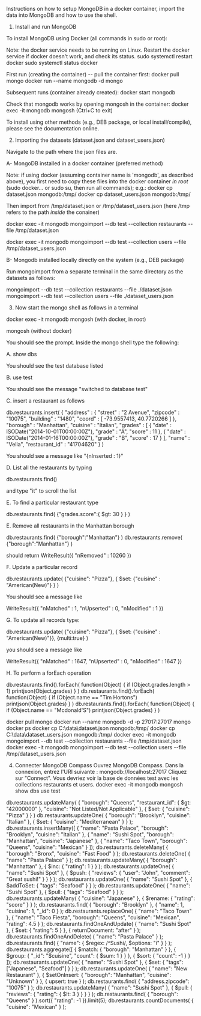 Instructions on how to setup MongoDB in a docker container, import the data into MongoDB and how to use the shell.

1. Install and run MongoDB

To install MongoDB using Docker (all commands in sudo or root):

Note: the docker service needs to be running on Linux.
Restart the docker service if docker doesn't work, and check its status.
sudo systemctl restart docker
sudo systemctl status docker

First run (creating the container) -- pull the container first:
docker pull mongo
docker run --name mongodb -d mongo

Subsequent runs (container already created):
docker start mongodb

Check that mongodb works by opening mongosh in the container:
docker exec -it mongodb mongosh
(Ctrl+C to exit)

To install using other methods (e.g., DEB package, or local install/compile), please see the documentation online.

2. Importing the datasets (dataset.json and dataset_users.json)

Navigate to the path where the json files are.

A- MongoDB installed in a docker container (preferred method)

Note: if using docker (assuming container name is 'mongodb', as described above), you first need to copy these files into the docker container *in root* (sudo docker... or sudo su, then run all commands); e.g.:
docker cp dataset.json mongodb:/tmp/
docker cp dataset_users.json mongodb:/tmp/

Then import from /tmp/dataset.json or /tmp/dataset_users.json (here /tmp refers to the path *inside* the conainer)

docker exec -it mongodb mongoimport --db test --collection restaurants --file /tmp/dataset.json

docker exec -it mongodb mongoimport --db test --collection users --file /tmp/dataset_users.json

B- Mongodb installed locally directly on the system (e.g., DEB package)

Run mongoimport from a separate terminal in the same directory as the datasets as follows:

mongoimport --db test --collection restaurants --file ./dataset.json
mongoimport --db test --collection users --file ./dataset_users.json

3. Now start the mongo shell as follows in a terminal

docker exec -it mongodb mongosh
(with docker, in root)

mongosh
(without docker)

You should see the prompt. Inside the mongo shell type the following:

A. show dbs

You should see the test database listed

B. use test

You should see the message "switched to database test"

C. insert a restaurant as follows

db.restaurants.insert(
   {
      "address" : {
         "street" : "2 Avenue",
         "zipcode" : "10075",
         "building" : "1480",
         "coord" : [ -73.9557413, 40.7720266 ]
      },
      "borough" : "Manhattan",
      "cuisine" : "Italian",
      "grades" : [
         {
            "date" : ISODate("2014-10-01T00:00:00Z"),
            "grade" : "A",
            "score" : 11
         },
         {
            "date" : ISODate("2014-01-16T00:00:00Z"),
            "grade" : "B",
            "score" : 17
         }
      ],
      "name" : "Vella",
      "restaurant_id" : "41704620"
   }
)

You should see a message like "{nInserted : 1}"

D. List all the restaurants by typing

db.restaurants.find()

and type "it" to scroll the list

E. To find a particular restaurant type

db.restaurants.find( {"grades.score":{ $gt: 30 } } )

E. Remove all restaurants in the Manhattan borough

db.restaurants.find( {"borough":"Manhattan"} )
db.restaurants.remove( {"borough":"Manhattan"} )

should return WriteResult({ "nRemoved" : 10260 })

F. Update a particular record

db.restaurants.update( {"cuisine": "Pizza"}, { $set: {"cuisine" : "American(New)"} } )

You should see a message like

WriteResult({ "nMatched" : 1, "nUpserted" : 0, "nModified" : 1 })

G. To update all records type:

db.restaurants.update( {"cuisine": "Pizza"}, { $set: {"cuisine" : "American(New)"}}, {multi:true} )

you should see a message like 

WriteResult({ "nMatched" : 1647, "nUpserted" : 0, "nModified" : 1647 })

H. To perform a forEach operation

db.restaurants.find().forEach( function(Object) { if (Object.grades.length > 1) printjson(Object.grades) } )
db.restaurants.find().forEach( function(Object) { if (Object.name == "Tim Hortons") printjson(Object.grades) } )
db.restaurants.find().forEach( function(Object) { if (Object.name == "Mcdonald'S") printjson(Object.grades) } )




docker pull mongo
docker run --name mongodb -d -p 27017:27017 mongo
docker ps
docker cp C:\data\dataset.json mongodb:/tmp/
docker cp C:\data\dataset_users.json mongodb:/tmp/
docker exec -it mongodb mongoimport --db test --collection restaurants --file /tmp/dataset.json
docker exec -it mongodb mongoimport --db test --collection users --file /tmp/dataset_users.json

4. Connecter MongoDB Compass
Ouvrez MongoDB Compass.
Dans la connexion, entrez l'URI suivante :
mongodb://localhost:27017
Cliquez sur "Connect".
Vous devriez voir la base de données test avec les collections restaurants et users.
docker exec -it mongodb mongosh
show dbs
use test


db.restaurants.updateMany(
    {
        "borough": "Queens",
        "restaurant_id": { $gt: "42000000" },
        "cuisine": "Not Listed/Not Applicable"
    },
    {
        $set: { "cuisine": "Pizza" }
    }
)
db.restaurants.updateOne(
    { "borough": "Brooklyn", "cuisine": "Italian" },
    { $set: { "cuisine": "Mediterranean" } }
);
db.restaurants.insertMany([
    { "name": "Pasta Palace", "borough": "Brooklyn", "cuisine": "Italian" },
    { "name": "Sushi Spot", "borough": "Manhattan", "cuisine": "Japanese" },
    { "name": "Taco Town", "borough": "Queens", "cuisine": "Mexican" }
]);
db.restaurants.deleteMany(
    { "borough": "Bronx", "cuisine": "Fast Food" }
);
db.restaurants.deleteOne(
    { "name": "Pasta Palace" }
);
db.restaurants.updateMany(
    { "borough": "Manhattan" },
    { $inc: { "rating": 1 } }
);
db.restaurants.updateOne(
    { "name": "Sushi Spot" },
    { $push: { "reviews": { "user": "John", "comment": "Great sushi!" } } }
);
db.restaurants.updateOne(
    { "name": "Sushi Spot" },
    { $addToSet: { "tags": "Seafood" } }
);
db.restaurants.updateOne(
    { "name": "Sushi Spot" },
    { $pull: { "tags": "Seafood" } }
);
db.restaurants.updateMany(
    { "cuisine": "Japanese" },
    { $rename: { "rating": "score" } }
);
db.restaurants.find(
    { "borough": "Brooklyn" },
    { "name": 1, "cuisine": 1, "_id": 0 }
);
db.restaurants.replaceOne(
    { "name": "Taco Town" },
    { "name": "Taco Fiesta", "borough": "Queens", "cuisine": "Mexican", "rating": 4.5 }
);
db.restaurants.findOneAndUpdate(
    { "name": "Sushi Spot" },
    { $set: { "rating": 5 } },
    { returnDocument: "after" }
);
db.restaurants.findOneAndDelete(
    { "name": "Pasta Palace" }
);
db.restaurants.find(
    { "name": { $regex: /^Sushi/, $options: "i" } }
);
db.restaurants.aggregate([
    { $match: { "borough": "Manhattan" } },
    { $group: { "_id": "$cuisine", "count": { $sum: 1 } } },
    { $sort: { "count": -1 } }
]);
db.restaurants.updateOne(
    { "name": "Sushi Spot" },
    { $set: { "tags": ["Japanese", "Seafood"] } }
);
db.restaurants.updateOne(
    { "name": "New Restaurant" },
    { $setOnInsert: { "borough": "Manhattan", "cuisine": "Unknown" } },
    { upsert: true }
);
db.restaurants.find(
    { "address.zipcode": "10075" }
);
db.restaurants.updateMany(
    { "name": "Sushi Spot" },
    { $pull: { "reviews": { "rating": { $lt: 3 } } } }
);
db.restaurants.find(
    { "borough": "Queens" }
).sort({ "rating": -1 }).limit(5);
db.restaurants.countDocuments(
    { "cuisine": "Mexican" }
);